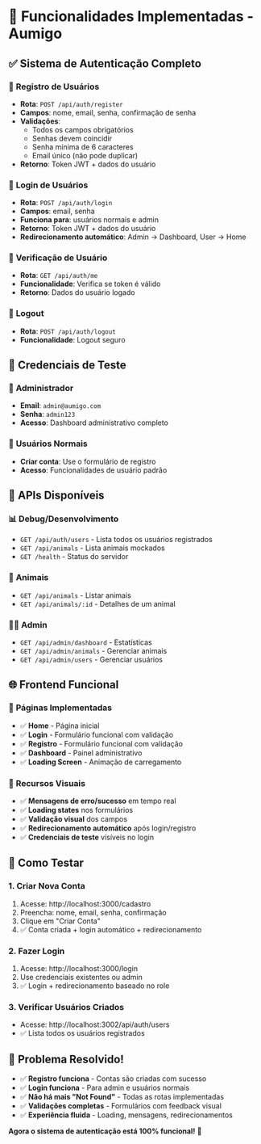# 🎉 Funcionalidades Implementadas - Aumigo

## ✅ **Sistema de Autenticação Completo**

### 🔐 **Registro de Usuários**
- **Rota**: `POST /api/auth/register`
- **Campos**: nome, email, senha, confirmação de senha
- **Validações**:
  - Todos os campos obrigatórios
  - Senhas devem coincidir
  - Senha mínima de 6 caracteres
  - Email único (não pode duplicar)
- **Retorno**: Token JWT + dados do usuário

### 🚪 **Login de Usuários**
- **Rota**: `POST /api/auth/login`
- **Campos**: email, senha
- **Funciona para**: usuários normais e admin
- **Retorno**: Token JWT + dados do usuário
- **Redirecionamento automático**: Admin → Dashboard, User → Home

### 👤 **Verificação de Usuário**
- **Rota**: `GET /api/auth/me`
- **Funcionalidade**: Verifica se token é válido
- **Retorno**: Dados do usuário logado

### 🚪 **Logout**
- **Rota**: `POST /api/auth/logout`
- **Funcionalidade**: Logout seguro

## 🎯 **Credenciais de Teste**

### 👑 **Administrador**
- **Email**: `admin@aumigo.com`
- **Senha**: `admin123`
- **Acesso**: Dashboard administrativo completo

### 👥 **Usuários Normais**
- **Criar conta**: Use o formulário de registro
- **Acesso**: Funcionalidades de usuário padrão

## 🔧 **APIs Disponíveis**

### 📊 **Debug/Desenvolvimento**
- `GET /api/auth/users` - Lista todos os usuários registrados
- `GET /api/animals` - Lista animais mockados
- `GET /health` - Status do servidor

### 🐾 **Animais**
- `GET /api/animals` - Listar animais
- `GET /api/animals/:id` - Detalhes de um animal

### 👨‍💼 **Admin**
- `GET /api/admin/dashboard` - Estatísticas
- `GET /api/admin/animals` - Gerenciar animais
- `GET /api/admin/users` - Gerenciar usuários

## 🌐 **Frontend Funcional**

### 📱 **Páginas Implementadas**
- ✅ **Home** - Página inicial
- ✅ **Login** - Formulário funcional com validação
- ✅ **Registro** - Formulário funcional com validação
- ✅ **Dashboard** - Painel administrativo
- ✅ **Loading Screen** - Animação de carregamento

### 🎨 **Recursos Visuais**
- ✅ **Mensagens de erro/sucesso** em tempo real
- ✅ **Loading states** nos formulários
- ✅ **Validação visual** dos campos
- ✅ **Redirecionamento automático** após login/registro
- ✅ **Credenciais de teste** visíveis no login

## 🚀 **Como Testar**

### 1. **Criar Nova Conta**
1. Acesse: http://localhost:3000/cadastro
2. Preencha: nome, email, senha, confirmação
3. Clique em "Criar Conta"
4. ✅ Conta criada + login automático + redirecionamento

### 2. **Fazer Login**
1. Acesse: http://localhost:3000/login
2. Use credenciais existentes ou admin
3. ✅ Login + redirecionamento baseado no role

### 3. **Verificar Usuários Criados**
- Acesse: http://localhost:3002/api/auth/users
- ✅ Lista todos os usuários registrados

## 🎉 **Problema Resolvido!**

- ✅ **Registro funciona** - Contas são criadas com sucesso
- ✅ **Login funciona** - Para admin e usuários normais
- ✅ **Não há mais "Not Found"** - Todas as rotas implementadas
- ✅ **Validações completas** - Formulários com feedback visual
- ✅ **Experiência fluida** - Loading, mensagens, redirecionamentos

**Agora o sistema de autenticação está 100% funcional!** 🎊